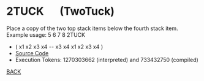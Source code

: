 # 2TUCK &emsp; (TwoTuck)
Place a copy of the two top stack items below the fourth stack item. Example usage: 5 6 7 8 2TUCK
* ( x1 x2 x3 x4 -- x3 x4 x1 x2 x3 x4 )
* [Source Code](../words/shando/TwoTuck.cs)
* Execution Tokens: 1270303662 (interpreted) and 733432750 (compiled)


[BACK](builtins.md#TwoTuck)
